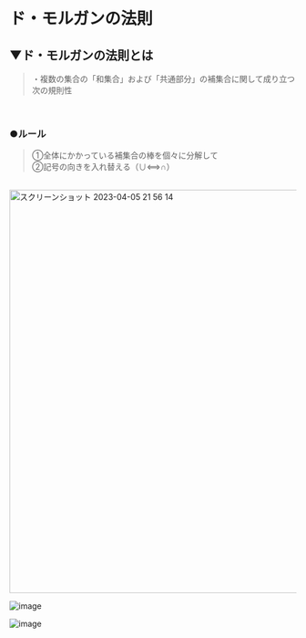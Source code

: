 # ド・モルガンの法則

## ▼ド・モルガンの法則とは
>・複数の集合の「和集合」および「共通部分」の補集合に関して成り立つ次の規則性<br>
<br>

### ●ルール
>①全体にかかっている補集合の棒を個々に分解して<br>
>②記号の向きを入れ替える（∪⟺∩）<br>
<br>
<img width="707" alt="スクリーンショット 2023-04-05 21 56 14" src="https://user-images.githubusercontent.com/81621944/230086962-80c77f9f-58ad-41cb-89d5-04c73033de81.png"><br>

![image](https://user-images.githubusercontent.com/81621944/230086328-f93f5f90-e98e-46e6-b63a-3bfc3b40c67b.png)<br>

![image](https://user-images.githubusercontent.com/81621944/230086306-9a571656-f133-4319-9899-84f68ea532c0.png)<br>
<br>
